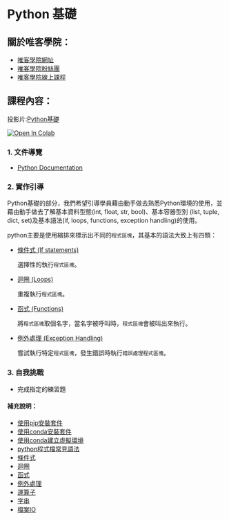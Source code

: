 # Python 基礎

## 關於唯客學院：

* [唯客學院網址](http://www.victorgau.com)
* [唯客學院粉絲團](https://www.facebook.com/KHPYAcademy/)
* [唯客學院線上課程](https://khpy.teachable.com)

## 課程內容：

投影片:[Python基礎](https://docs.google.com/presentation/d/1U5eMvT5HFUGCsFHe1wDm1XUfOFkKlBJhDZ3FMHMICJA/edit?usp=sharing)

[![Open In Colab](https://colab.research.google.com/assets/colab-badge.svg)](https://colab.research.google.com/github/victorgau/khpy_python_basics/)

### 1. 文件導覽

* [Python Documentation](https://docs.python.org/3/)

### 2. 實作引導

Python基礎的部分，我們希望引導學員藉由動手做去熟悉Python環境的使用，並藉由動手做去了解基本資料型態(int, float, str, bool)、基本容器型別 (list, tuple, dict, set)及基本語法(if, loops, functions, exception handling)的使用。

python主要是使用縮排來標示出不同的`程式區塊`，其基本的語法大致上有四類：

* [條件式 (If statements)](條件式.md)
  
  選擇性的執行`程式區塊`。

* [迴圈 (Loops)](迴圈.md)
  
  重複執行`程式區塊`。

* [函式 (Functions)](函式.md)
  
  將`程式區塊`取個名字，當名字被呼叫時，`程式區塊`會被叫出來執行。

* [例外處理 (Exception Handling)](例外處理.md)
  
  嘗試執行特定`程式區塊`，發生錯誤時執行`錯誤處理程式區塊`。

### 3. 自我挑戰

* 完成指定的練習題

#### 補充說明：

* [使用pip安裝套件](使用pip安裝套件.md)
* [使用conda安裝套件](使用conda安裝套件.md)
* [使用conda建立虛擬環境](使用conda建立虛擬環境.md)
* [python程式檔常見語法](python程式檔常見語法.md)
* [條件式](條件式.md)
* [迴圈](迴圈.md)
* [函式](函式.md)
* [例外處理](例外處理.md)
* [運算子](運算子.md)
* [字串](字串.md)
* [檔案IO](檔案IO.md)